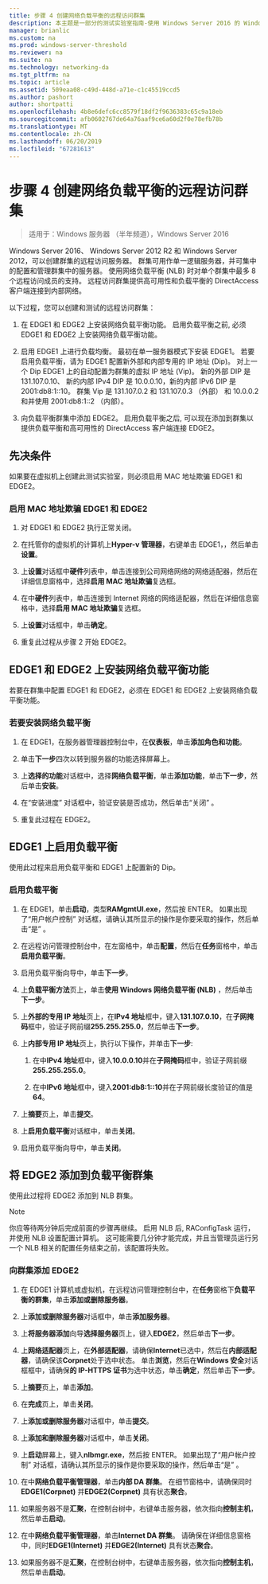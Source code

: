 ```yaml
---
title: 步骤 4 创建网络负载平衡的远程访问群集
description: 本主题是一部分的测试实验室指南-使用 Windows Server 2016 的 Windows NLB 的群集中演示 DirectAccess
manager: brianlic
ms.custom: na
ms.prod: windows-server-threshold
ms.reviewer: na
ms.suite: na
ms.technology: networking-da
ms.tgt_pltfrm: na
ms.topic: article
ms.assetid: 509eaa08-c49d-448d-a71e-c1c45519ccd5
ms.author: pashort
author: shortpatti
ms.openlocfilehash: 4b8e6defc6cc8579f18df2f9636383c65c9a18eb
ms.sourcegitcommit: afb0602767de64a76aaf9ce6a60d2f0e78efb78b
ms.translationtype: MT
ms.contentlocale: zh-CN
ms.lasthandoff: 06/20/2019
ms.locfileid: "67281613"
---
```

# <a name="step-4-create-the-network-load-balanced-remote-access-cluster"></a>步骤 4 创建网络负载平衡的远程访问群集

>适用于：Windows 服务器 （半年频道），Windows Server 2016

 Windows Server 2016、 Windows Server 2012 R2 和 Windows Server 2012，可以创建群集的远程访问服务器。 群集可用作单一逻辑服务器，并可集中的配置和管理群集中的服务器。 使用网络负载平衡 (NLB) 时对单个群集中最多 8 个远程访问成员的支持。 远程访问群集提供高可用性和负载平衡的 DirectAccess 客户端连接到内部网络。  
  
以下过程，您可以创建和测试的远程访问群集：  
  
1. 在 EDGE1 和 EDGE2 上安装网络负载平衡功能。 启用负载平衡之前, 必须 EDGE1 和 EDGE2 上安装网络负载平衡功能。
  
2. 启用 EDGE1 上进行负载均衡。 最初在单一服务器模式下安装 EDGE1。 若要启用负载平衡，请为 EDGE1 配置新外部和内部专用的 IP 地址 (Dip)。 对上一个 Dip EDGE1 上的自动配置为群集的虚拟 IP 地址 (Vip)。 新的外部 DIP 是 131.107.0.10、 新的内部 IPv4 DIP 是 10.0.0.10，新的内部 IPv6 DIP 是 2001:db8:1::10。 群集 Vip 是 131.107.0.2 和 131.107.0.3 （外部） 和 10.0.0.2 和并使用 2001:db8:1::2 （内部）。
  
3. 向负载平衡群集中添加 EDGE2。 启用负载平衡之后, 可以现在添加到群集以提供负载平衡和高可用性的 DirectAccess 客户端连接 EDGE2。

## <a name="prerequisites"></a>先决条件

如果要在虚拟机上创建此测试实验室，则必须启用 MAC 地址欺骗 EDGE1 和 EDGE2。  
  
### <a name="enable-mac-address-spoofing-on-edge1-and-edge2"></a>启用 MAC 地址欺骗 EDGE1 和 EDGE2  
  
1.  对 EDGE1 和 EDGE2 执行正常关闭。  
  
2.  在托管你的虚拟机的计算机上**Hyper-v 管理器**，右键单击 EDGE1，，然后单击**设置**。  
  
3.  上**设置**对话框中**硬件**列表中，单击连接到公司网络网络的网络适配器，然后在详细信息窗格中，选择**启用 MAC 地址欺骗**复选框。  
  
4.  在中**硬件**列表中，单击连接到 Internet 网络的网络适配器，然后在详细信息窗格中，选择**启用 MAC 地址欺骗**复选框。  
  
5.  上**设置**对话框中，单击**确定**。  
  
6.  重复此过程从步骤 2 开始 EDGE2。  
  
## <a name="install-the-network-load-balancing-feature-on-edge1-and-edge2"></a>EDGE1 和 EDGE2 上安装网络负载平衡功能  
若要在群集中配置 EDGE1 和 EDGE2，必须在 EDGE1 和 EDGE2 上安装网络负载平衡功能。  
  
### <a name="to-install-network-load-balancing"></a>若要安装网络负载平衡  
  
1.  在 EDGE1，在服务器管理器控制台中，在**仪表板**，单击**添加角色和功能**。  
  
2.  单击**下一步**四次以转到服务器的功能选择屏幕上。  
  
3.  上**选择的功能**对话框中，选择**网络负载平衡**，单击**添加功能**，单击**下一步**，然后单击**安装**。  
  
4.  在“安装进度”  对话框中，验证安装是否成功，然后单击“关闭”  。  
  
5.  重复此过程在 EDGE2。  
  
## <a name="enable-load-balancing-on-edge1"></a>EDGE1 上启用负载平衡  
使用此过程来启用负载平衡和 EDGE1 上配置新的 Dip。  
  
### <a name="enable-load-balancing"></a>启用负载平衡  
  
1.  在 EDGE1，单击**启动**，类型**RAMgmtUI.exe**，然后按 ENTER。 如果出现了“用户帐户控制”  对话框，请确认其所显示的操作是你要采取的操作，然后单击“是”  。  
  
2.  在远程访问管理控制台中，在左窗格中，单击**配置**，然后在**任务**窗格中，单击**启用负载平衡**。  
  
3.  启用负载平衡向导中，单击**下一步**。  
  
4.  上**负载平衡方法**页上，单击**使用 Windows 网络负载平衡 (NLB)** ，然后单击**下一步**。  
  
5.  上**外部的专用 IP 地址**页上，在**IPv4 地址**框中，键入**131.107.0.10**，在**子网掩码**框中，验证子网前缀**255.255.255.0**，然后单击**下一步**。  
  
6.  上**内部专用 IP 地址**页上，执行以下操作，并单击**下一步**:  
  
    1.  在中**IPv4 地址**框中，键入**10.0.0.10**并在**子网掩码**框中，验证子网前缀**255.255.255.0**。  
  
    2.  在中**IPv6 地址**框中，键入**2001:db8:1::10**并在子网前缀长度验证的值是**64**。  
  
7.  上**摘要**页上，单击**提交**。  
  
8.  上**启用负载平衡**对话框中，单击**关闭**。  
  
9. 启用负载平衡向导中，单击**关闭**。  
  
## <a name="add-edge2-to-the-load-balanced-cluster"></a>将 EDGE2 添加到负载平衡群集  
使用此过程将 EDGE2 添加到 NLB 群集。  
  
> [!NOTE]  
> 你应等待两分钟后完成前面的步骤再继续。 启用 NLB 后, RAConfigTask 运行，并使用 NLB 设置配置计算机。 这可能需要几分钟才能完成，并且当管理员运行另一个 NLB 相关的配置任务结束之前，该配置将失败。  
  
### <a name="add-edge2-to-the-cluster"></a>向群集添加 EDGE2  
  
1.  在 EDGE1 计算机或虚拟机，在远程访问管理控制台中，在**任务**窗格下**负载平衡的群集**，单击**添加或删除服务器**。  
  
2.  上**添加或删除服务器**对话框中，单击**添加服务器**。  
  
3.  上**将服务器添加**向导**选择服务器**页上，键入**EDGE2**，然后单击**下一步**。  
  
4.  上**网络适配器**页上，在**外部适配器**，请确保**Internet**已选中，然后在**内部适配器**，请确保该**Corpnet**处于选中状态。 单击**浏览**，然后在**Windows 安全**对话框框中，请确保**的 IP-HTTPS 证书**为选中状态，单击**确定**，然后单击**下一步**。  
  
5.  上**摘要**页上，单击**添加**。  
  
6.  在**完成**页上，单击**关闭**。  
  
7.  上**添加或删除服务器**对话框中，单击**提交**。  
  
8.  上**添加和删除服务器**对话框中，单击**关闭**。  
  
9. 上**启动**屏幕上，键入**nlbmgr.exe**，然后按 ENTER。 如果出现了“用户帐户控制”  对话框，请确认其所显示的操作是你要采取的操作，然后单击“是”  。  
  
10. 在中**网络负载平衡管理器**，单击**内部 DA 群集**。 在细节窗格中，请确保同时**EDGE1(Corpnet)** 并**EDGE2(Corpnet)** 具有状态**聚合**。  
  
11. 如果服务器不是**汇聚**，在控制台树中，右键单击服务器，依次指向**控制主机**，然后单击**启动**。  
  
12. 在中**网络负载平衡管理器**，单击**Internet DA 群集**。 请确保在详细信息窗格中，同时**EDGE1(Internet)** 并**EDGE2(Internet)** 具有状态**聚合**。  
  
13. 如果服务器不是**汇聚**，在控制台树中，右键单击服务器，依次指向**控制主机**，然后单击**启动**。
